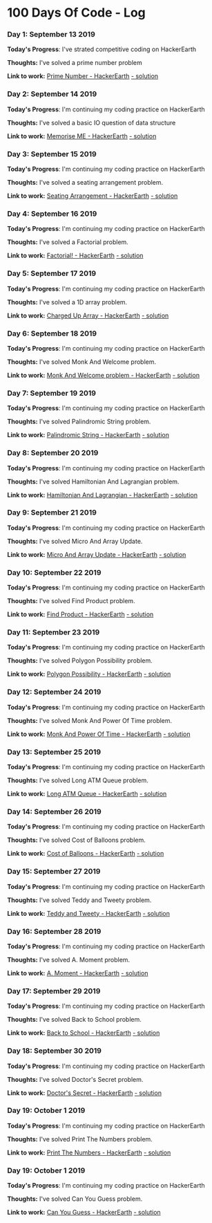 # 100 Days Of Code - Log

### Day 1: September 13 2019

**Today's Progress**: I've strated competitive coding on HackerEarth

**Thoughts:** I've solved a prime number problem  

**Link to work:** [Prime Number - HackerEarth](https://www.hackerearth.com/practice/basic-programming/input-output/basics-of-input-output/practice-problems/algorithm/prime-number-8/) [- solution](https://github.com/skandishu/Coding/blob/master/hackerearth/basic%20of%20IO/prime_number.py)


### Day 2: September 14 2019

**Today's Progress**: I'm continuing my coding practice on HackerEarth

**Thoughts:** I've solved a basic IO question of data structure   

**Link to work:** [Memorise ME - HackerEarth](https://www.hackerearth.com/practice/data-structures/arrays/1-d/practice-problems/algorithm/memorise-me/) [- solution](https://github.com/skandishu/Coding/blob/master/hackerearth/basic%20of%20IO/IO_count_numbers.py)


### Day 3: September 15 2019

**Today's Progress**: I'm continuing my coding practice on HackerEarth

**Thoughts:** I've solved a seating arrangement problem.

**Link to work:** [Seating Arrangement - HackerEarth](https://www.hackerearth.com/practice/basic-programming/input-output/basics-of-input-output/practice-problems/algorithm/seating-arrangement-1/) [- solution](https://github.com/skandishu/Coding/blob/master/hackerearth/basic%20of%20IO/seating_arrangement.py)


### Day 4: September 16 2019

**Today's Progress**: I'm continuing my coding practice on HackerEarth

**Thoughts:** I've solved a Factorial problem.

**Link to work:** [Factorial! - HackerEarth](https://www.hackerearth.com/practice/basic-programming/input-output/basics-of-input-output/practice-problems/algorithm/find-factorial/) [- solution](https://github.com/skandishu/Coding/blob/master/hackerearth/basic%20of%20IO/factorial!.py)


### Day 5: September 17 2019

**Today's Progress**: I'm continuing my coding practice on HackerEarth

**Thoughts:** I've solved a 1D array problem.

**Link to work:** [Charged Up Array - HackerEarth](https://www.hackerearth.com/practice/data-structures/arrays/1-d/practice-problems/algorithm/charged-up-array-f35a5e23/) [- solution](https://github.com/skandishu/Coding/blob/master/hackerearth/Data%20Structure/charged_up_array.py)


### Day 6: September 18 2019

**Today's Progress**: I'm continuing my coding practice on HackerEarth

**Thoughts:** I've solved Monk And Welcome problem.

**Link to work:** [Monk And Welcome problem - HackerEarth](https://www.hackerearth.com/practice/data-structures/arrays/1-d/practice-problems/algorithm/monk-and-welcome-problem/) [- solution](https://github.com/skandishu/Coding/blob/master/hackerearth/basic%20of%20IO/monk_and_welcome_problem.py)


### Day 7: September 19 2019

**Today's Progress**: I'm continuing my coding practice on HackerEarth

**Thoughts:** I've solved Palindromic String problem.

**Link to work:** [Palindromic String - HackerEarth](https://www.hackerearth.com/practice/basic-programming/input-output/basics-of-input-output/practice-problems/algorithm/palindrome-check-2/) [- solution](https://github.com/skandishu/Coding/blob/master/hackerearth/basic%20of%20IO/palindromic_string.py)


### Day 8: September 20 2019

**Today's Progress**: I'm continuing my coding practice on HackerEarth

**Thoughts:** I've solved Hamiltonian And Lagrangian problem.

**Link to work:** [Hamiltonian And Lagrangian - HackerEarth](https://www.hackerearth.com/practice/data-structures/arrays/1-d/practice-problems/algorithm/hamiltonian-and-lagrangian/) [- solution](https://github.com/skandishu/Coding/blob/master/hackerearth/Data%20Structure/hamiltonian_and_lagrangian.py)


### Day 9: September 21 2019

**Today's Progress**: I'm continuing my coding practice on HackerEarth

**Thoughts:** I've solved  Micro And Array Update.

**Link to work:** [Micro And Array Update - HackerEarth](https://www.hackerearth.com/practice/data-structures/arrays/1-d/practice-problems/algorithm/micro-and-array-update/) [- solution](https://github.com/skandishu/Coding/blob/master/hackerearth/Data%20Structure/micro_and_array_update.py)


### Day 10: September 22 2019

**Today's Progress**: I'm continuing my coding practice on HackerEarth

**Thoughts:** I've solved  Find Product problem.

**Link to work:** [Find Product - HackerEarth](https://www.hackerearth.com/practice/basic-programming/input-output/basics-of-input-output/practice-problems/algorithm/find-product/) [- solution](https://github.com/skandishu/Coding/blob/master/hackerearth/basic%20of%20IO/find_product.py)


### Day 11: September 23 2019

**Today's Progress**: I'm continuing my coding practice on HackerEarth

**Thoughts:** I've solved  Polygon Possibility problem.

**Link to work:** [Polygon Possibility - HackerEarth](https://www.hackerearth.com/practice/data-structures/arrays/1-d/practice-problems/algorithm/polygon-possible/) [- solution](https://github.com/skandishu/Coding/blob/master/hackerearth/Data%20Structure/polygon_possibility.py)


### Day 12: September 24 2019

**Today's Progress**: I'm continuing my coding practice on HackerEarth

**Thoughts:** I've solved  Monk And Power Of Time problem.

**Link to work:** [ Monk And Power Of Time - HackerEarth](https://www.hackerearth.com/practice/data-structures/arrays/1-d/practice-problems/algorithm/monk-and-power-of-time/) [- solution](https://github.com/skandishu/Coding/blob/master/hackerearth/Data%20Structure/monk_and_power_of_time.py)


### Day 13: September 25 2019

**Today's Progress**: I'm continuing my coding practice on HackerEarth

**Thoughts:** I've solved  Long ATM Queue problem.

**Link to work:** [ Long ATM Queue - HackerEarth](https://www.hackerearth.com/practice/data-structures/arrays/1-d/practice-problems/algorithm/long-atm-queue-3/) [- solution](https://github.com/skandishu/Coding/blob/master/hackerearth/Data%20Structure/long_atm_queue.py)


### Day 14: September 26 2019

**Today's Progress**: I'm continuing my coding practice on HackerEarth

**Thoughts:** I've solved Cost of Balloons problem.

**Link to work:** [Cost of Balloons - HackerEarth](https://www.hackerearth.com/practice/basic-programming/input-output/basics-of-input-output/practice-problems/algorithm/mojtaba-prepares-contest-29b2a044/) [- solution](https://github.com/skandishu/Coding/blob/master/hackerearth/basic%20of%20IO/cost_of_balloons.py)


### Day 15: September 27 2019

**Today's Progress**: I'm continuing my coding practice on HackerEarth

**Thoughts:** I've solved  Teddy and Tweety problem.

**Link to work:** [Teddy and Tweety - HackerEarth](https://www.hackerearth.com/practice/basic-programming/input-output/basics-of-input-output/practice-problems/algorithm/teddy-and-tweety/) [- solution](https://github.com/skandishu/Coding/blob/master/hackerearth/basic%20of%20IO/teddy_and_tweety.py)


### Day 16: September 28 2019

**Today's Progress**: I'm continuing my coding practice on HackerEarth

**Thoughts:** I've solved  A. Moment problem.

**Link to work:** [A. Moment - HackerEarth](https://www.hackerearth.com/practice/basic-programming/input-output/basics-of-input-output/practice-problems/algorithm/a-movement-1/) [- solution](https://github.com/skandishu/Coding/blob/master/hackerearth/basic%20of%20IO/a._moment.py)


### Day 17: September 29 2019

**Today's Progress**: I'm continuing my coding practice on HackerEarth

**Thoughts:** I've solved  Back to School problem.

**Link to work:** [Back to School - HackerEarth](https://www.hackerearth.com/practice/basic-programming/input-output/basics-of-input-output/practice-problems/algorithm/back-to-school-1/) [- solution](https://github.com/skandishu/Coding/blob/master/hackerearth/basic%20of%20IO/back_to_school.py)


### Day 18: September 30 2019

**Today's Progress**: I'm continuing my coding practice on HackerEarth

**Thoughts:** I've solved  Doctor's Secret problem.

**Link to work:** [ Doctor's Secret - HackerEarth](https://www.hackerearth.com/practice/basic-programming/input-output/basics-of-input-output/practice-problems/algorithm/doctors-secret/) [- solution](https://github.com/skandishu/Coding/blob/master/hackerearth/basic%20of%20IO/doctor's_secret.py)


### Day 19: October 1 2019

**Today's Progress**: I'm continuing my coding practice on HackerEarth

**Thoughts:** I've solved  Print The Numbers problem.

**Link to work:** [ Print The Numbers - HackerEarth](https://www.hackerearth.com/practice/basic-programming/input-output/basics-of-input-output/practice-problems/algorithm/print-the-numbers/) [- solution](https://github.com/skandishu/Coding/blob/master/hackerearth/basic%20of%20IO/print_the_number.py)


### Day 19: October 1 2019

**Today's Progress**: I'm continuing my coding practice on HackerEarth

**Thoughts:** I've solved  Can You Guess problem.

**Link to work:** [ Can You Guess - HackerEarth](https://www.hackerearth.com/practice/math/number-theory/basic-number-theory-1/practice-problems/algorithm/can-you-guess/) [- solution](https://github.com/skandishu/Coding/blob/master/hackerearth/Basic%20Math/can_you_guess.py)


